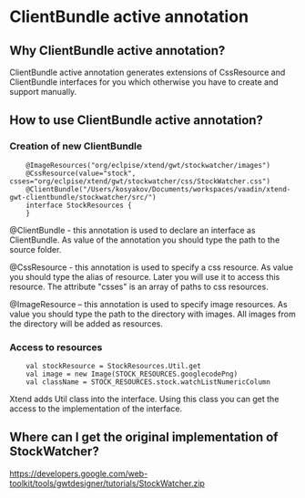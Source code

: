 ClientBundle active annotation 
==============================

Why ClientBundle active annotation?
-----------------------------------
ClientBundle active annotation generates extensions of CssResource and ClientBundle interfaces for you which otherwise you have to create and support manually.

How to use ClientBundle active annotation?
------------------------------------------

### Creation of new ClientBundle
```
	@ImageResources("org/eclpise/xtend/gwt/stockwatcher/images")
	@CssResource(value="stock", csses="org/eclpise/xtend/gwt/stockwatcher/css/StockWatcher.css")
	@ClientBundle("/Users/kosyakov/Documents/workspaces/vaadin/xtend-gwt-clientbundle/stockwatcher/src/")
	interface StockResources {
	}
```
@ClientBundle - this annotation is used to declare an interface as ClientBundle. 
As value of the annotation you should type the path to the source folder.

@CssResource - this annotation is used to specify a css resource. 
As value you should type the alias of resource. Later you will use it to access this resource.
The attribute "csses" is an array of paths to css resources.

@ImageResource – this annotation is used to specify image resources.
As value you should type the path to the directory with images. All images from the directory will be added as resources.

### Access to resources
```
	val stockResource = StockResources.Util.get
	val image = new Image(STOCK_RESOURCES.googlecodePng)
	val className = STOCK_RESOURCES.stock.watchListNumericColumn
```
Xtend adds Util class into the interface. Using this class you can get the access to the implementation of the interface.

Where can I get the original implementation of StockWatcher?
------------------------------------------------------------
https://developers.google.com/web-toolkit/tools/gwtdesigner/tutorials/StockWatcher.zip



